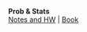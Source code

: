**Prob & Stats**<br>[Notes and HW](./statistics-open-stax/) \| [Book](https://openstax.org/books/statistics/pages/1-introduction)